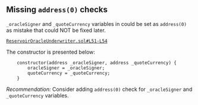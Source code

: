 ## Missing `address(0)` checks

 `_oracleSigner` and  `_quoteCurrency` variables in  could be set as `address(0)` as mistake that could NOT be fixed later.

[`ReservoirOracleUnderwriter.sol#L51-L54`](https://github.com/with-backed/papr/blob/9528f2711ff0c1522076b9f93fba13f88d5bd5e6/src/ReservoirOracleUnderwriter.sol#L51-L54)

The constructor is presented below:

```solidity
    constructor(address _oracleSigner, address _quoteCurrency) {
        oracleSigner = _oracleSigner;
        quoteCurrency = _quoteCurrency;
    }
```

*Recommendation:* Consider adding `address(0)` check for `_oracleSigner` and  `_quoteCurrency` variables.